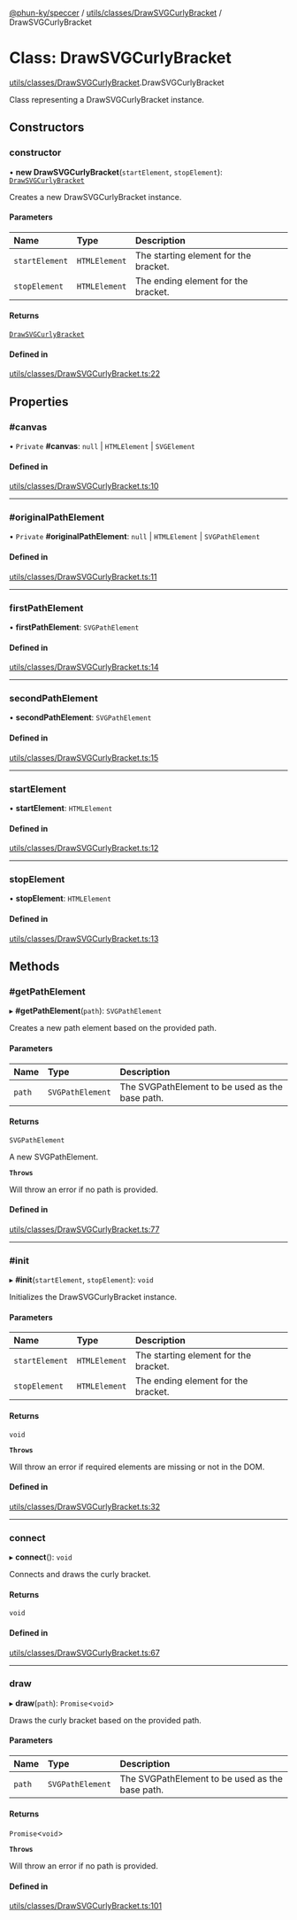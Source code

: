 [@phun-ky/speccer](../README.md) / [utils/classes/DrawSVGCurlyBracket](../modules/utils_classes_DrawSVGCurlyBracket.md) / DrawSVGCurlyBracket

# Class: DrawSVGCurlyBracket

[utils/classes/DrawSVGCurlyBracket](../modules/utils_classes_DrawSVGCurlyBracket.md).DrawSVGCurlyBracket

Class representing a DrawSVGCurlyBracket instance.

## Constructors

### constructor

• **new DrawSVGCurlyBracket**(`startElement`, `stopElement`): [`DrawSVGCurlyBracket`](utils_classes_DrawSVGCurlyBracket.DrawSVGCurlyBracket.md)

Creates a new DrawSVGCurlyBracket instance.

#### Parameters

| Name | Type | Description |
| :------ | :------ | :------ |
| `startElement` | `HTMLElement` | The starting element for the bracket. |
| `stopElement` | `HTMLElement` | The ending element for the bracket. |

#### Returns

[`DrawSVGCurlyBracket`](utils_classes_DrawSVGCurlyBracket.DrawSVGCurlyBracket.md)

#### Defined in

[utils/classes/DrawSVGCurlyBracket.ts:22](https://github.com/phun-ky/speccer/blob/main/src/utils/classes/DrawSVGCurlyBracket.ts#L22)

## Properties

### #canvas

• `Private` **#canvas**: ``null`` \| `HTMLElement` \| `SVGElement`

#### Defined in

[utils/classes/DrawSVGCurlyBracket.ts:10](https://github.com/phun-ky/speccer/blob/main/src/utils/classes/DrawSVGCurlyBracket.ts#L10)

___

### #originalPathElement

• `Private` **#originalPathElement**: ``null`` \| `HTMLElement` \| `SVGPathElement`

#### Defined in

[utils/classes/DrawSVGCurlyBracket.ts:11](https://github.com/phun-ky/speccer/blob/main/src/utils/classes/DrawSVGCurlyBracket.ts#L11)

___

### firstPathElement

• **firstPathElement**: `SVGPathElement`

#### Defined in

[utils/classes/DrawSVGCurlyBracket.ts:14](https://github.com/phun-ky/speccer/blob/main/src/utils/classes/DrawSVGCurlyBracket.ts#L14)

___

### secondPathElement

• **secondPathElement**: `SVGPathElement`

#### Defined in

[utils/classes/DrawSVGCurlyBracket.ts:15](https://github.com/phun-ky/speccer/blob/main/src/utils/classes/DrawSVGCurlyBracket.ts#L15)

___

### startElement

• **startElement**: `HTMLElement`

#### Defined in

[utils/classes/DrawSVGCurlyBracket.ts:12](https://github.com/phun-ky/speccer/blob/main/src/utils/classes/DrawSVGCurlyBracket.ts#L12)

___

### stopElement

• **stopElement**: `HTMLElement`

#### Defined in

[utils/classes/DrawSVGCurlyBracket.ts:13](https://github.com/phun-ky/speccer/blob/main/src/utils/classes/DrawSVGCurlyBracket.ts#L13)

## Methods

### #getPathElement

▸ **#getPathElement**(`path`): `SVGPathElement`

Creates a new path element based on the provided path.

#### Parameters

| Name | Type | Description |
| :------ | :------ | :------ |
| `path` | `SVGPathElement` | The SVGPathElement to be used as the base path. |

#### Returns

`SVGPathElement`

A new SVGPathElement.

**`Throws`**

Will throw an error if no path is provided.

#### Defined in

[utils/classes/DrawSVGCurlyBracket.ts:77](https://github.com/phun-ky/speccer/blob/main/src/utils/classes/DrawSVGCurlyBracket.ts#L77)

___

### #init

▸ **#init**(`startElement`, `stopElement`): `void`

Initializes the DrawSVGCurlyBracket instance.

#### Parameters

| Name | Type | Description |
| :------ | :------ | :------ |
| `startElement` | `HTMLElement` | The starting element for the bracket. |
| `stopElement` | `HTMLElement` | The ending element for the bracket. |

#### Returns

`void`

**`Throws`**

Will throw an error if required elements are missing or not in the DOM.

#### Defined in

[utils/classes/DrawSVGCurlyBracket.ts:32](https://github.com/phun-ky/speccer/blob/main/src/utils/classes/DrawSVGCurlyBracket.ts#L32)

___

### connect

▸ **connect**(): `void`

Connects and draws the curly bracket.

#### Returns

`void`

#### Defined in

[utils/classes/DrawSVGCurlyBracket.ts:67](https://github.com/phun-ky/speccer/blob/main/src/utils/classes/DrawSVGCurlyBracket.ts#L67)

___

### draw

▸ **draw**(`path`): `Promise`\<`void`\>

Draws the curly bracket based on the provided path.

#### Parameters

| Name | Type | Description |
| :------ | :------ | :------ |
| `path` | `SVGPathElement` | The SVGPathElement to be used as the base path. |

#### Returns

`Promise`\<`void`\>

**`Throws`**

Will throw an error if no path is provided.

#### Defined in

[utils/classes/DrawSVGCurlyBracket.ts:101](https://github.com/phun-ky/speccer/blob/main/src/utils/classes/DrawSVGCurlyBracket.ts#L101)
